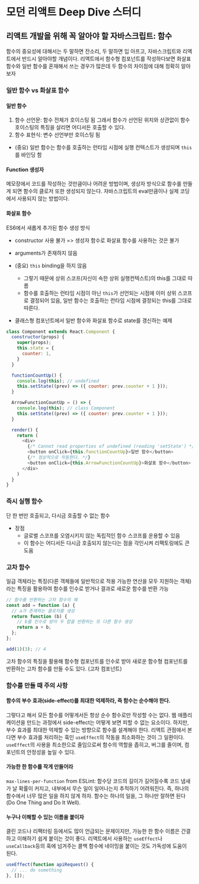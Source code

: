 # 모던 리액트 Deep Dive 스터디

## 리액트 개발을 위해 꼭 알아야 할 자바스크립트: 함수

함수의 중요성에 대해서는 두 말하면 잔소리, 두 말하면 입 아프고, 자바스크립트와 리액트에서 반드시 알아야할 개념이다. 리액트에서 함수형 컴포넌트를 작성하다보면 화살표 함수와 일반 함수를 혼재해서 쓰는 경우가 많은데 두 함수의 차이점에 대해 정확히 알아보자

### 일반 함수 vs 화살표 함수

#### 일반 함수

1. 함수 선언문: 함수 전체가 호이스팅 됨 그래서 함수가 선언된 위치와 상관없이 함수 호이스팅의 특징을 살리면 어디서든 호출할 수 있다.
2. 함수 표현식: 변수 선언부만 호이스팅 됨

- (중요) 일반 함수는 함수를 호출하는 런타임 시점에 실행 컨텍스트가 생성되며 `this`를 바인딩 함

#### Function 생성자

메모장에서 코드를 작성하는 것만큼이나 어려운 방법이며, 생상자 방식으로 함수를 만들게 되면 함수의 클로저 또한 생성되지 않는다. 자바스크립트의 eval만큼이나 실제 코딩에서 사용되지 않는 방법이다.

#### 화살표 함수

ES6에서 새롭게 추가된 함수 생성 방식

- constructor 사용 불가 => 생성자 함수로 화살표 함수를 사용하는 것은 불가
- arguments가 존재하지 않음
- (중요) `this` binding을 하지 않음
  - 그렇기 때문에 상위 스코프(자신이 속한 상위 실행컨텍스트)의 this를 그대로 따름
  - 함수를 호출하는 런타임 시점이 아닌 `this`가 선언되는 시점에 이미 상위 스코프로 결정되어 있음, 일반 함수는 호출하는 런타임 시점에 결정되는 this를 그대로 따른다.

- 클래스형 컴포넌트에서 일반 함수와 화살표 함수로 state를 갱신하는 예제

```js
class Component extends React.Component {
  constructor(props) {
    super(props);
    this.state = {
      counter: 1,
    }
  }

  functionCountUp() {
    console.log(this); // undefined
    this.setState((prev) => ({ counter: prev.counter + 1 }));
  }

  ArrowFunctionCountUp = () => {
    console.log(this); // class Component
    this.setState((prev) => ({ counter: prev.counter + 1 }));
  }

  render() {
    return (
      <div>
        {/* Cannot read properties of undefined (reading 'setState') */}
        <button onClick={this.functionCountUp}>일반 함수</button>
        {/* 정상적으로 작동한다. */}
        <button onClick={this.ArrowFunctionCountUp}>화살표 함수</button>
      </div>
    )
  }
}
```

### 즉시 실행 함수

단 한 번만 호출되고, 다시금 호출할 수 없는 함수

- 장점
  - 글로벌 스코프를 오염시키지 않는 독립적인 함수 스코프를 운용할 수 있음
  - 이 함수는 어디서든 다시금 호출되지 않는다는 점을 각인시켜 리팩토링에도 큰 도움

### 고차 함수

일급 객체라는 특징(다른 객체들에 일반적으로 적용 가능한 연산을 모두 지원하는 객체)라는 특징을 활용하여 함수를 인수로 받거나 결과로 새로운 함수를 반환 가능

```js
// 함수를 반환하는 고차 함수의 예
const add = function (a) {
  // a가 존재하는 클로저를 생성
  return function (b) {
    // b를 인수로 받아 두 합을 반환하는 또 다른 함수 생성
    return a + b;
  };
};

add(1)(3); // 4
```

고차 함수의 특징을 활용해 함수형 컴포넌트를 인수로 받아 새로운 함수형 컴포넌트를 반환하는 고차 함수를 만들 수도 있다. (고차 컴포넌트)

### 함수를 만들 때 주의 사항

#### 함수의 부수 효과(side-effect)를 최대한 억제하라, 즉 함수는 순수해야 한다.

그렇다고 해서 모든 함수를 어떻게서든 항상 순수 함수로만 작성할 수는 없다. 웹 애플리케이션을 만드는 과정에서 side-effect는 어떻게 보면 피할 수 없는 요소이다. 하지만, 부수 효과를 최대한 억제할 수 있는 방향으로 함수를 설계해야 한다.
리액트 관점에서 본다면 부수 효과를 처리하는 훅인 `useEffect`의 작동을 최소화하는 것이 그 일환이다. `useEffect`의 사용을 최소한으로 줄임으로써 함수의 역할을 좁히고, 버그를 줄이며, 컴포넌트의 안정성을 높일 수 있다.

#### 가능한 한 함수를 작게 만들어라

`max-lines-per-function` from ESLint: 함수당 코드의 길이가 길어질수록 코드 냄새가 날 확률이 커지고, 내부에서 무슨 일이 일어나는지 추적하기 어려워진다. 즉, 하나의 함수에서 너무 많은 일을 하지 않게 하자. 함수는 하나의 일을, 그 하나만 잘하면 된다(Do One Thing and Do It Well).

#### 누구나 이해할 수 있는 이름을 붙이자

클린 코드나 리팩터링 등에서도 많이 언급되는 문제이지만, 가능한 한 함수 이름은 간결하고 이해하기 쉽게 붙이는 것이 좋다.
리액트에서 사용하는 `useEffect`나 `useCallback`등의 훅에 넘겨주는 콜백 함수에 네이밍을 붙이는 것도 가독성에 도움이 된다.

```js
useEffect(function apiRequest() {
  // ... do something
}, []);
```
